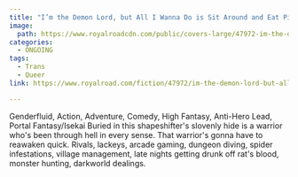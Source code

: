 ```yaml
---
title: "I’m the Demon Lord, but All I Wanna Do is Sit Around and Eat Pizza Poppers by jmassat"
image:
  path: https://www.royalroadcdn.com/public/covers-large/47972-im-the-demon-lord-but-all-i-wanna-do-is.jpg
categories:
  - ONGOING
tags:
  - Trans
  - Queer
link: https://www.royalroad.com/fiction/47972/im-the-demon-lord-but-all-i-wanna-do-is-sit-around

---
```

Genderfluid, Action, Adventure, Comedy, High Fantasy, Anti-Hero Lead, Portal Fantasy/Isekai
Buried in this shapeshifter's slovenly hide is a warrior who's been through hell in every sense. That warrior's gonna have to reawaken quick. Rivals, lackeys, arcade gaming, dungeon diving, spider infestations, village management, late nights getting drunk off rat's blood, monster hunting, darkworld dealings.

